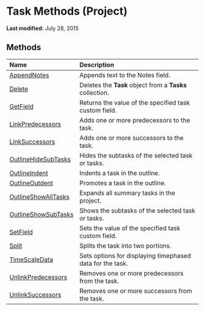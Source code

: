 
# Task Methods (Project)

 **Last modified:** July 28, 2015


## Methods



|**Name**|**Description**|
|:-----|:-----|
| [AppendNotes](ab0177cb-c7cd-444f-0d19-9b798eba8b4a.md)|Appends text to the Notes field.|
| [Delete](18129d17-2dc5-1de6-1e16-642bbd191f8f.md)|Deletes the  **Task** object from a **Tasks** collection.|
| [GetField](1e5442d1-e36a-bb1c-253c-a2222a6a2fb5.md)|Returns the value of the specified task custom field.|
| [LinkPredecessors](6aaf3dfc-3f8c-a7a7-9f7f-59bd1d5a50b3.md)|Adds one or more predecessors to the task.|
| [LinkSuccessors](397fff8c-3ff3-4725-2938-fdaecddf624b.md)|Adds one or more successors to the task.|
| [OutlineHideSubTasks](877e8248-3e3f-1816-0799-52fb5cda1d60.md)|Hides the subtasks of the selected task or tasks.|
| [OutlineIndent](84a1a3c4-8511-03d2-df2a-ebdc8defabe9.md)|Indents a task in the outline.|
| [OutlineOutdent](fb7af00b-f802-5991-9cd6-35ba3dc6bcc5.md)|Promotes a task in the outline.|
| [OutlineShowAllTasks](eb6bd9f7-52e4-fb57-b8da-b64f7615c072.md)|Expands all summary tasks in the project.|
| [OutlineShowSubTasks](39c74262-ea6d-2599-5f57-4c259186e303.md)|Shows the subtasks of the selected task or tasks.|
| [SetField](f25de144-79f0-9c19-500a-94708a1b29a1.md)|Sets the value of the specified task custom field.|
| [Split](847c5cfd-a10f-ea6a-aa49-2e2e88d1840e.md)|Splits the task into two portions.|
| [TimeScaleData](58526bce-9ee0-8dce-98ee-a8b8e07175eb.md)|Sets options for displaying timephased data for the task.|
| [UnlinkPredecessors](2ac8703e-d282-d16a-e4b4-44dcd847cc6a.md)|Removes one or more predecessors from the task.|
| [UnlinkSuccessors](ad3148f3-604c-aea9-f592-1f76372dffee.md)|Removes one or more successors from the task.|
